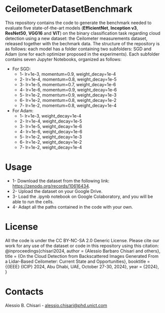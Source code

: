 # CeilometerDatasetBenchmark
This repository contains the code to generate the benchmark needed to evaluate five state-of-the-art models (**EfficientNet**, **Inception v3**, **ResNet50**, **VGG16** and **ViT**) on the binary classification task regarding cloud detection using a new dataset: the Ceilometer measurements dataset, released together with the bechmark data. 
The structure of the repository is as follows: each model has a folder containing two subfolders: SGD and Adam (one for each optimizer proposed in the experiments).
Each subfolder contains seven Jupyter Notebooks, organized as follows:
  - For SGD:
      - 1- lr=1e-3, momentum=0.9, weight_decay=1e-4
      - 2- lr=1e-4, momentum=0.8, weight_decay=1e-5
      - 3- lr=1e-5, momentum=0.7, weight_decay=1e-6
      - 4- lr=1e-6, momentum=0.9, weight_decay=1e-6
      - 5- lr=1e-2, momentum=0.9, weight_decay=1e-3
      - 6- lr=1e-2, momentum=0.8, weight_decay=1e-2
      - 7- lr=1e-2, momentum=0.8, weight_decay=1e-4
  - For Adam:
      - 1- lr=1e-3, weight_decay=1e-4
      - 2- lr=1e-4, weight_decay=1e-5
      - 3- lr=1e-5, weight_decay=1e-6
      - 4- lr=1e-6, weight_decay=1e-6
      - 5- lr=1e-2, weight_decay=1e-3
      - 6- lr=1e-2, weight_decay=1e-2
      - 7- lr=1e-2, weight_decay=1e-4
# Usage
- 1- Download the dataset from the following link: https://zenodo.org/records/10616434.
- 2- Upload the dataset on your Google Drive.
- 3- Load the .ipynb notebook on Google Colaboratory, and you will be able to run the cells.
- 4- Adapt all the paths contained in the code with your own.
# License
All the code is under the CC BY-NC-SA 2.0 Generic License.
Please cite our work for any use of the dataset or code in this repository using this citation: 
@inproceedings{chisari2024,
  author       = {Alessio Barbaro Chisari and others},
  title        = {On the Cloud Detection from Backscattered Images Generated From a Lidar-Based Ceilometer: Current State and Opportunities},
  booktitle    = {{IEEE} {ICIP} 2024,
                  Abu Dhabi, UAE, October 27-30, 2024},
  year         = {2024},
}

# Contacts
Alessio B. Chisari - alessio.chisari@phd.unict.com
